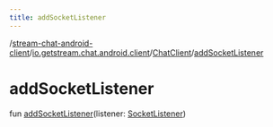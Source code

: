 ```yaml
---
title: addSocketListener
---
```

/[stream-chat-android-client](../../index.md)/[io.getstream.chat.android.client](../index.md)/[ChatClient](index.md)/[addSocketListener](addSocketListener.md)  
  
  
  
# addSocketListener  
fun [addSocketListener](addSocketListener.md)(listener: [SocketListener](../../io.getstream.chat.android.client.socket/SocketListener/index.md))
